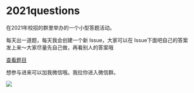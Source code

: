 # 2021questions

在2021年校招的群里举办的一个小型答题活动。

每天出一道题，每天我会创建一个新 Issue，大家可以在 Issue下面吧自己的答案发上来～大家尽量先自己做，再看别人的答案哦

[查看题目](https://github.com/SlashLabTeam/2021questions/issues)


想参与进来可以加我微信哦。我拉你进入微信群。

![](https://gw.alicdn.com/tfs/TB12uJjxAP2gK0jSZPxXXacQpXa-392-520.png)
